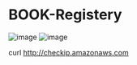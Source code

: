 # BOOK-Registery

![image](https://user-images.githubusercontent.com/34639977/213905941-3b7d98e9-9d99-4218-91c2-c355c0ee10b1.png)
![image](https://user-images.githubusercontent.com/34639977/213905963-17aa99b0-4257-430f-8542-66a3bf71034a.png)


curl http://checkip.amazonaws.com
